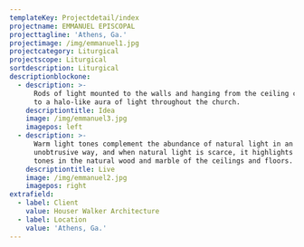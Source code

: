 ```yaml
---
templateKey: Projectdetail/index
projectname: EMMANUEL EPISCOPAL
projecttagline: 'Athens, Ga.'
projectimage: /img/emmanuel1.jpg
projectcategory: Liturgical
projectscope: Liturgical
sortdescription: Liturgical
descriptionblockone:
  - description: >-
      Rods of light mounted to the walls and hanging from the ceiling contribute
      to a halo-like aura of light throughout the church.
    descriptiontitle: Idea
    image: /img/emmanuel3.jpg
    imagepos: left
  - description: >-
      Warm light tones complement the abundance of natural light in an
      unobtrusive way, and when natural light is scarce, it highlights the earth
      tones in the natural wood and marble of the ceilings and floors.
    descriptiontitle: Live
    image: /img/emmanuel2.jpg
    imagepos: right
extrafield:
  - label: Client
    value: Houser Walker Architecture
  - label: Location
    value: 'Athens, Ga.'
---
```


